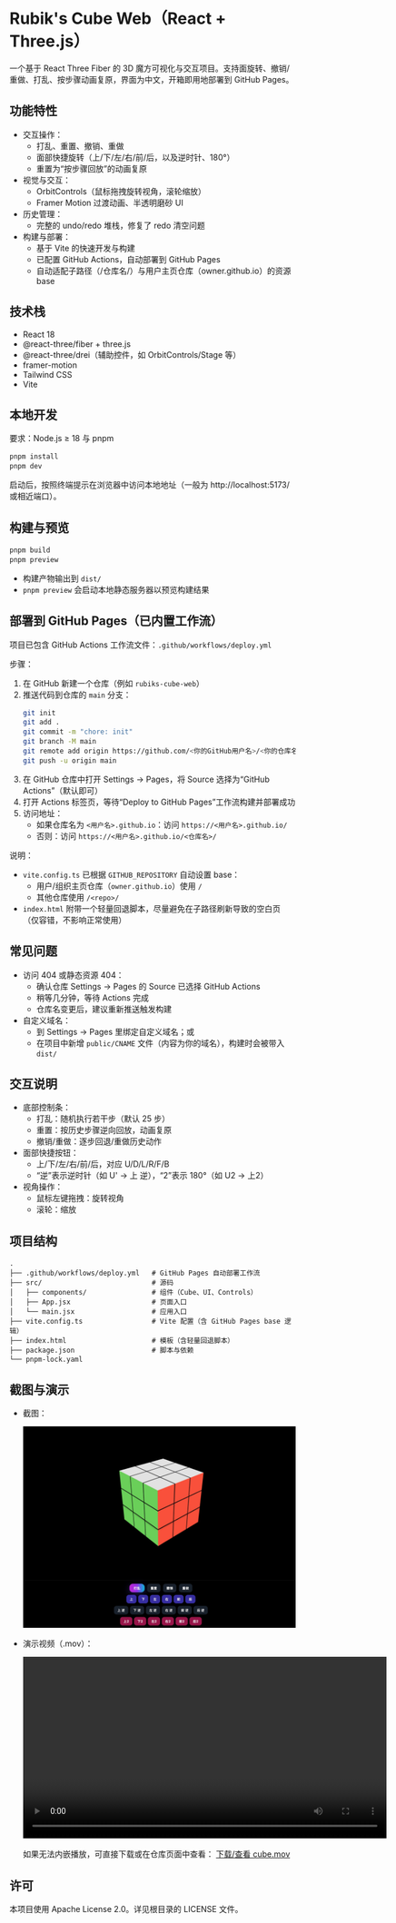 # Rubik's Cube Web（React + Three.js）

一个基于 React Three Fiber 的 3D 魔方可视化与交互项目。支持面旋转、撤销/重做、打乱、按步骤动画复原，界面为中文，开箱即用地部署到 GitHub Pages。

## 功能特性
- 交互操作：
  - 打乱、重置、撤销、重做
  - 面部快捷旋转（上/下/左/右/前/后，以及逆时针、180°）
  - 重置为“按步骤回放”的动画复原
- 视觉与交互：
  - OrbitControls（鼠标拖拽旋转视角，滚轮缩放）
  - Framer Motion 过渡动画、半透明磨砂 UI
- 历史管理：
  - 完整的 undo/redo 堆栈，修复了 redo 清空问题
- 构建与部署：
  - 基于 Vite 的快速开发与构建
  - 已配置 GitHub Actions，自动部署到 GitHub Pages
  - 自动适配子路径（/仓库名/）与用户主页仓库（owner.github.io）的资源 base

## 技术栈
- React 18
- @react-three/fiber + three.js
- @react-three/drei（辅助控件，如 OrbitControls/Stage 等）
- framer-motion
- Tailwind CSS
- Vite

## 本地开发
要求：Node.js ≥ 18 与 pnpm

```bash
pnpm install
pnpm dev
```
启动后，按照终端提示在浏览器中访问本地地址（一般为 http://localhost:5173/ 或相近端口）。

## 构建与预览
```bash
pnpm build
pnpm preview
```
- 构建产物输出到 `dist/`
- `pnpm preview` 会启动本地静态服务器以预览构建结果

## 部署到 GitHub Pages（已内置工作流）
项目已包含 GitHub Actions 工作流文件：`.github/workflows/deploy.yml`

步骤：
1. 在 GitHub 新建一个仓库（例如 `rubiks-cube-web`）
2. 推送代码到仓库的 `main` 分支：
   ```bash
   git init
   git add .
   git commit -m "chore: init"
   git branch -M main
   git remote add origin https://github.com/<你的GitHub用户名>/<你的仓库名>.git
   git push -u origin main
   ```
3. 在 GitHub 仓库中打开 Settings -> Pages，将 Source 选择为“GitHub Actions”（默认即可）
4. 打开 Actions 标签页，等待“Deploy to GitHub Pages”工作流构建并部署成功
5. 访问地址：
   - 如果仓库名为 `<用户名>.github.io`：访问 `https://<用户名>.github.io/`
   - 否则：访问 `https://<用户名>.github.io/<仓库名>/`

说明：
- `vite.config.ts` 已根据 `GITHUB_REPOSITORY` 自动设置 base：
  - 用户/组织主页仓库（`owner.github.io`）使用 `/`
  - 其他仓库使用 `/<repo>/`
- `index.html` 附带一个轻量回退脚本，尽量避免在子路径刷新导致的空白页（仅容错，不影响正常使用）

## 常见问题
- 访问 404 或静态资源 404：
  - 确认仓库 Settings -> Pages 的 Source 已选择 GitHub Actions
  - 稍等几分钟，等待 Actions 完成
  - 仓库名变更后，建议重新推送触发构建
- 自定义域名：
  - 到 Settings -> Pages 里绑定自定义域名；或
  - 在项目中新增 `public/CNAME` 文件（内容为你的域名），构建时会被带入 `dist/`

## 交互说明
- 底部控制条：
  - 打乱：随机执行若干步（默认 25 步）
  - 重置：按历史步骤逆向回放，动画复原
  - 撤销/重做：逐步回退/重做历史动作
- 面部快捷按钮：
  - 上/下/左/右/前/后，对应 U/D/L/R/F/B
  - “逆”表示逆时针（如 U' -> 上 逆），“2”表示 180°（如 U2 -> 上2）
- 视角操作：
  - 鼠标左键拖拽：旋转视角
  - 滚轮：缩放

## 项目结构
```
.
├── .github/workflows/deploy.yml   # GitHub Pages 自动部署工作流
├── src/                           # 源码
│   ├── components/                # 组件（Cube、UI、Controls）
│   ├── App.jsx                    # 页面入口
│   └── main.jsx                   # 应用入口
├── vite.config.ts                 # Vite 配置（含 GitHub Pages base 逻辑）
├── index.html                     # 模板（含轻量回退脚本）
├── package.json                   # 脚本与依赖
└── pnpm-lock.yaml
```

## 截图与演示
- 截图：

  ![魔方截图](./cube.jpg)

- 演示视频（.mov）：

  <video src="./cube.mov" controls width="640" preload="metadata"></video>

  如果无法内嵌播放，可直接下载或在仓库页面中查看： [下载/查看 cube.mov](./cube.mov)

## 许可
本项目使用 Apache License 2.0。详见根目录的 LICENSE 文件。